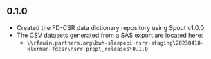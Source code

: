 ## 0.1.0

- Created the FD-CSR data dictionary repository using Spout v1.0.0
- The CSV datasets generated from a SAS export are located here:
  - `\\rfawin.partners.org\bwh-sleepepi-nsrr-staging\20230418-klerman-fdcsr\nsrr-prep\_releases\0.1.0`


